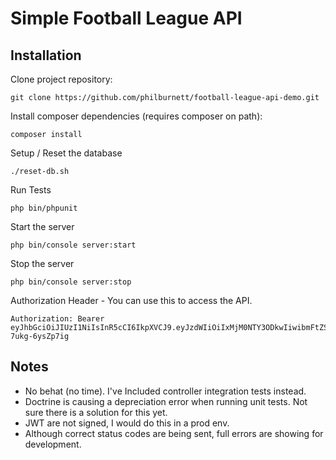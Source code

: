 # Simple Football League API

## Installation

Clone project repository:

```
git clone https://github.com/philburnett/football-league-api-demo.git
```

Install composer dependencies (requires composer on path):

```
composer install
```

Setup / Reset the database
```
./reset-db.sh
```
Run Tests

```
php bin/phpunit
```

Start the server
```
php bin/console server:start
```

Stop the server
```
php bin/console server:stop
```

Authorization Header - You can use this to access the API.
```
Authorization: Bearer eyJhbGciOiJIUzI1NiIsInR5cCI6IkpXVCJ9.eyJzdWIiOiIxMjM0NTY3ODkwIiwibmFtZSI6IkpvaG4gRG9lIiwicm9sZXMiOlsiUk9MRV9VU0VSIl0sImlhdCI6MTUxNjIzOTAyMn0._O7zDzGeK1PAhyWTU2t6XIZmMbQ0F-7ukg-6ysZp7ig
```

## Notes
 - No behat (no time).  I've Included controller integration tests instead.
 - Doctrine is causing a depreciation error when running unit tests.  Not sure there is a solution for this yet.
 - JWT are not signed, I would do this in a prod env.
 - Although correct status codes are being sent, full errors are showing for development. 